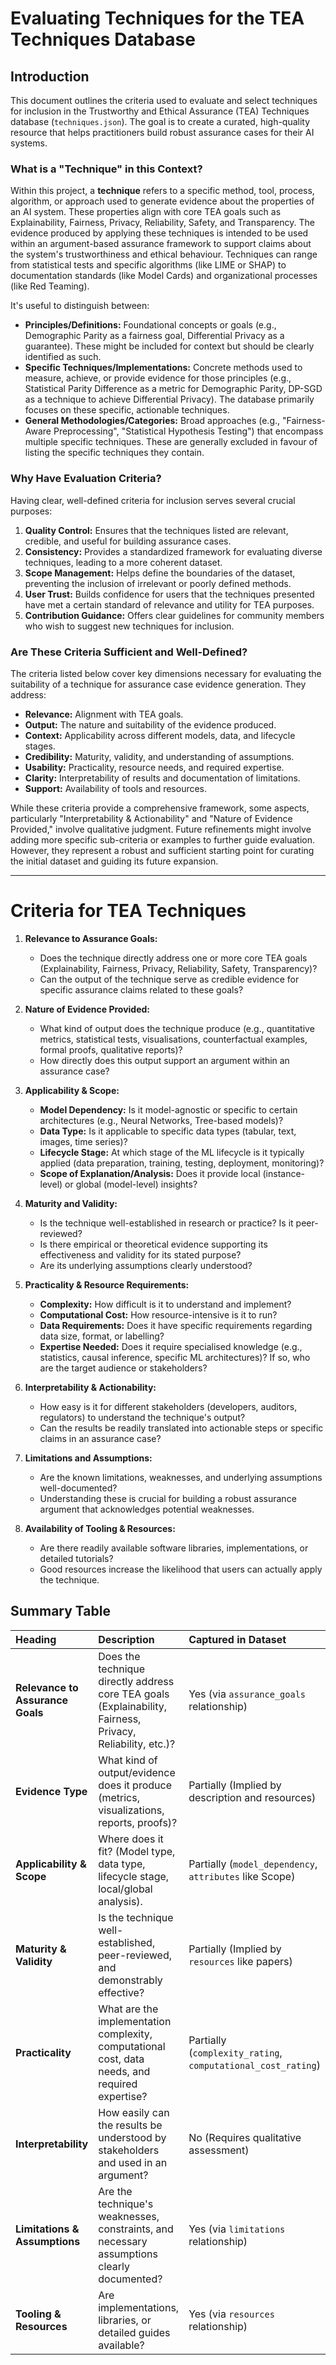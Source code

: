 # Evaluating Techniques for the TEA Techniques Database

## Introduction

This document outlines the criteria used to evaluate and select techniques for inclusion in the Trustworthy and Ethical Assurance (TEA) Techniques database (`techniques.json`). The goal is to create a curated, high-quality resource that helps practitioners build robust assurance cases for their AI systems.

### What is a "Technique" in this Context?

Within this project, a **technique** refers to a specific method, tool, process, algorithm, or approach used to generate evidence about the properties of an AI system. These properties align with core TEA goals such as Explainability, Fairness, Privacy, Reliability, Safety, and Transparency. The evidence produced by applying these techniques is intended to be used within an argument-based assurance framework to support claims about the system's trustworthiness and ethical behaviour. Techniques can range from statistical tests and specific algorithms (like LIME or SHAP) to documentation standards (like Model Cards) and organizational processes (like Red Teaming).

It's useful to distinguish between:
*   **Principles/Definitions:** Foundational concepts or goals (e.g., Demographic Parity as a fairness goal, Differential Privacy as a guarantee). These might be included for context but should be clearly identified as such.
*   **Specific Techniques/Implementations:** Concrete methods used to measure, achieve, or provide evidence for those principles (e.g., Statistical Parity Difference as a metric for Demographic Parity, DP-SGD as a technique to achieve Differential Privacy). The database primarily focuses on these specific, actionable techniques.
*   **General Methodologies/Categories:** Broad approaches (e.g., "Fairness-Aware Preprocessing", "Statistical Hypothesis Testing") that encompass multiple specific techniques. These are generally excluded in favour of listing the specific techniques they contain.

### Why Have Evaluation Criteria?

Having clear, well-defined criteria for inclusion serves several crucial purposes:

1.  **Quality Control:** Ensures that the techniques listed are relevant, credible, and useful for building assurance cases.
2.  **Consistency:** Provides a standardized framework for evaluating diverse techniques, leading to a more coherent dataset.
3.  **Scope Management:** Helps define the boundaries of the dataset, preventing the inclusion of irrelevant or poorly defined methods.
4.  **User Trust:** Builds confidence for users that the techniques presented have met a certain standard of relevance and utility for TEA purposes.
5.  **Contribution Guidance:** Offers clear guidelines for community members who wish to suggest new techniques for inclusion.

### Are These Criteria Sufficient and Well-Defined?

The criteria listed below cover key dimensions necessary for evaluating the suitability of a technique for assurance case evidence generation. They address:

*   **Relevance:** Alignment with TEA goals.
*   **Output:** The nature and suitability of the evidence produced.
*   **Context:** Applicability across different models, data, and lifecycle stages.
*   **Credibility:** Maturity, validity, and understanding of assumptions.
*   **Usability:** Practicality, resource needs, and required expertise.
*   **Clarity:** Interpretability of results and documentation of limitations.
*   **Support:** Availability of tools and resources.

While these criteria provide a comprehensive framework, some aspects, particularly "Interpretability & Actionability" and "Nature of Evidence Provided," involve qualitative judgment. Future refinements might involve adding more specific sub-criteria or examples to further guide evaluation. However, they represent a robust and sufficient starting point for curating the initial dataset and guiding its future expansion.

---

# Criteria for TEA Techniques

1. **Relevance to Assurance Goals:**
    
    - Does the technique directly address one or more core TEA goals (Explainability, Fairness, Privacy, Reliability, Safety, Transparency)?
    - Can the output of the technique serve as credible evidence for specific assurance claims related to these goals?

2. **Nature of Evidence Provided:**
    
    - What kind of output does the technique produce (e.g., quantitative metrics, statistical tests, visualisations, counterfactual examples, formal proofs, qualitative reports)?
    - How directly does this output support an argument within an assurance case?

3. **Applicability & Scope:**
    
    - **Model Dependency:** Is it model-agnostic or specific to certain architectures (e.g., Neural Networks, Tree-based models)?
    - **Data Type:** Is it applicable to specific data types (tabular, text, images, time series)?
    - **Lifecycle Stage:** At which stage of the ML lifecycle is it typically applied (data preparation, training, testing, deployment, monitoring)? 
    - **Scope of Explanation/Analysis:** Does it provide local (instance-level) or global (model-level) insights?

4. **Maturity and Validity:**
    
    - Is the technique well-established in research or practice? Is it peer-reviewed?
    - Is there empirical or theoretical evidence supporting its effectiveness and validity for its stated purpose?
    - Are its underlying assumptions clearly understood?

5. **Practicality & Resource Requirements:**
    
    - **Complexity:** How difficult is it to understand and implement?
    - **Computational Cost:** How resource-intensive is it to run?
    - **Data Requirements:** Does it have specific requirements regarding data size, format, or labelling?
    - **Expertise Needed:** Does it require specialised knowledge (e.g., statistics, causal inference, specific ML architectures)? If so, who are the target audience or stakeholders?

6. **Interpretability & Actionability:**
    
    - How easy is it for different stakeholders (developers, auditors, regulators) to understand the technique's output?
    - Can the results be readily translated into actionable steps or specific claims in an assurance case?

7. **Limitations and Assumptions:**
    
    - Are the known limitations, weaknesses, and underlying assumptions well-documented?
    - Understanding these is crucial for building a robust assurance argument that acknowledges potential weaknesses.

8. **Availability of Tooling & Resources:**
    
    - Are there readily available software libraries, implementations, or detailed tutorials?
    - Good resources increase the likelihood that users can actually apply the technique.

## Summary Table

| Heading                          | Description                                                                                                | Captured in Dataset                                          |
| :------------------------------- | :--------------------------------------------------------------------------------------------------------- | :----------------------------------------------------------- | 
| **Relevance to Assurance Goals** | Does the technique directly address core TEA goals (Explainability, Fairness, Privacy, Reliability, etc.)? | Yes (via `assurance_goals` relationship)                     |
| **Evidence Type**                | What kind of output/evidence does it produce (metrics, visualizations, reports, proofs)?                   | Partially (Implied by description and resources)             |
| **Applicability & Scope**        | Where does it fit? (Model type, data type, lifecycle stage, local/global analysis).                        | Partially (`model_dependency`, `attributes` like Scope)      |
| **Maturity & Validity**          | Is the technique well-established, peer-reviewed, and demonstrably effective?                              | Partially (Implied by `resources` like papers)               |
| **Practicality**                 | What are the implementation complexity, computational cost, data needs, and required expertise?            | Partially (`complexity_rating`, `computational_cost_rating`) |
| **Interpretability**             | How easily can the results be understood by stakeholders and used in an argument?                          | No (Requires qualitative assessment)                         |
| **Limitations & Assumptions**    | Are the technique's weaknesses, constraints, and necessary assumptions clearly documented?                 | Yes (via `limitations` relationship)                         |
| **Tooling & Resources**          | Are implementations, libraries, or detailed guides available?                                              | Yes (via `resources` relationship)                           |